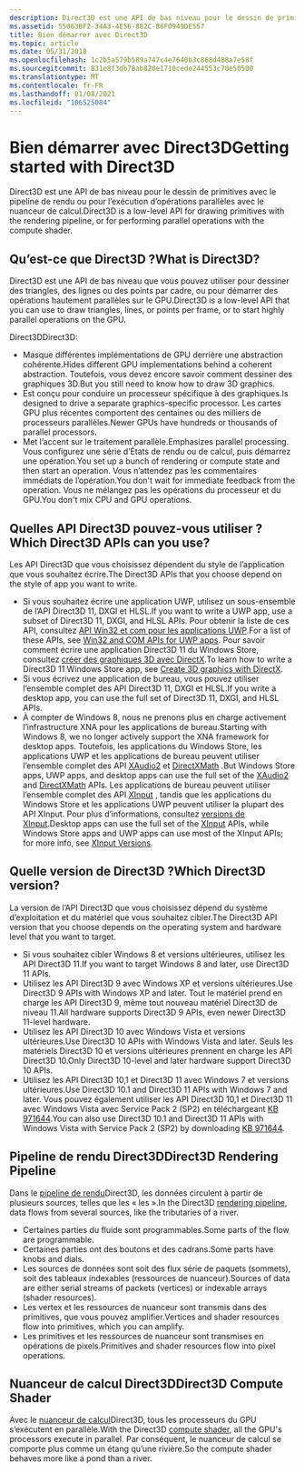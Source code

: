 ```yaml
---
description: Direct3D est une API de bas niveau pour le dessin de primitives avec le pipeline de rendu ou l’exécution d’opérations parallèles avec le nuanceur de calcul.
ms.assetid: 55063BF2-34A3-4E56-882C-86F0949DE557
title: Bien démarrer avec Direct3D
ms.topic: article
ms.date: 05/31/2018
ms.openlocfilehash: 1c2b5a579b589a747c4e7640b3c868d488a7e58f
ms.sourcegitcommit: 831e8f3db78ab820e1710cede244553c70e50500
ms.translationtype: MT
ms.contentlocale: fr-FR
ms.lasthandoff: 01/08/2021
ms.locfileid: "106525084"
---
```

# <a name="getting-started-with-direct3d"></a><span data-ttu-id="ba61c-103">Bien démarrer avec Direct3D</span><span class="sxs-lookup"><span data-stu-id="ba61c-103">Getting started with Direct3D</span></span>

<span data-ttu-id="ba61c-104">Direct3D est une API de bas niveau pour le dessin de primitives avec le pipeline de rendu ou pour l’exécution d’opérations parallèles avec le nuanceur de calcul.</span><span class="sxs-lookup"><span data-stu-id="ba61c-104">Direct3D is a low-level API for drawing primitives with the rendering pipeline, or for performing parallel operations with the compute shader.</span></span>

## <a name="what-is-direct3d"></a><span data-ttu-id="ba61c-105">Qu’est-ce que Direct3D ?</span><span class="sxs-lookup"><span data-stu-id="ba61c-105">What is Direct3D?</span></span>

<span data-ttu-id="ba61c-106">Direct3D est une API de bas niveau que vous pouvez utiliser pour dessiner des triangles, des lignes ou des points par cadre, ou pour démarrer des opérations hautement parallèles sur le GPU.</span><span class="sxs-lookup"><span data-stu-id="ba61c-106">Direct3D is a low-level API that you can use to draw triangles, lines, or points per frame, or to start highly parallel operations on the GPU.</span></span>

<span data-ttu-id="ba61c-107">Direct3D</span><span class="sxs-lookup"><span data-stu-id="ba61c-107">Direct3D:</span></span>

-   <span data-ttu-id="ba61c-108">Masque différentes implémentations de GPU derrière une abstraction cohérente.</span><span class="sxs-lookup"><span data-stu-id="ba61c-108">Hides different GPU implementations behind a coherent abstraction.</span></span> <span data-ttu-id="ba61c-109">Toutefois, vous devez encore savoir comment dessiner des graphiques 3D.</span><span class="sxs-lookup"><span data-stu-id="ba61c-109">But you still need to know how to draw 3D graphics.</span></span>
-   <span data-ttu-id="ba61c-110">Est conçu pour conduire un processeur spécifique à des graphiques.</span><span class="sxs-lookup"><span data-stu-id="ba61c-110">Is designed to drive a separate graphics-specific processor.</span></span> <span data-ttu-id="ba61c-111">Les cartes GPU plus récentes comportent des centaines ou des milliers de processeurs parallèles.</span><span class="sxs-lookup"><span data-stu-id="ba61c-111">Newer GPUs have hundreds or thousands of parallel processors.</span></span>
-   <span data-ttu-id="ba61c-112">Met l’accent sur le traitement parallèle.</span><span class="sxs-lookup"><span data-stu-id="ba61c-112">Emphasizes parallel processing.</span></span> <span data-ttu-id="ba61c-113">Vous configurez une série d’États de rendu ou de calcul, puis démarrez une opération.</span><span class="sxs-lookup"><span data-stu-id="ba61c-113">You set up a bunch of rendering or compute state and then start an operation.</span></span> <span data-ttu-id="ba61c-114">Vous n’attendez pas les commentaires immédiats de l’opération.</span><span class="sxs-lookup"><span data-stu-id="ba61c-114">You don't wait for immediate feedback from the operation.</span></span> <span data-ttu-id="ba61c-115">Vous ne mélangez pas les opérations du processeur et du GPU.</span><span class="sxs-lookup"><span data-stu-id="ba61c-115">You don't mix CPU and GPU operations.</span></span>

## <a name="which-direct3d-apis-can-you-use"></a><span data-ttu-id="ba61c-116">Quelles API Direct3D pouvez-vous utiliser ?</span><span class="sxs-lookup"><span data-stu-id="ba61c-116">Which Direct3D APIs can you use?</span></span>

<span data-ttu-id="ba61c-117">Les API Direct3D que vous choisissez dépendent du style de l’application que vous souhaitez écrire.</span><span class="sxs-lookup"><span data-stu-id="ba61c-117">The Direct3D APIs that you choose depend on the style of app you want to write.</span></span>

-   <span data-ttu-id="ba61c-118">Si vous souhaitez écrire une application UWP, utilisez un sous-ensemble de l’API Direct3D 11, DXGI et HLSL.</span><span class="sxs-lookup"><span data-stu-id="ba61c-118">If you want to write a UWP app, use a subset of Direct3D 11, DXGI, and HLSL APIs.</span></span> <span data-ttu-id="ba61c-119">Pour obtenir la liste de ces API, consultez [API Win32 et com pour les applications UWP](/uwp/win32-and-com/win32-and-com-for-uwp-apps).</span><span class="sxs-lookup"><span data-stu-id="ba61c-119">For a list of these APIs, see [Win32 and COM APIs for UWP apps](/uwp/win32-and-com/win32-and-com-for-uwp-apps).</span></span> <span data-ttu-id="ba61c-120">Pour savoir comment écrire une application Direct3D 11 du Windows Store, consultez [créer des graphiques 3D avec DirectX](/previous-versions/windows/apps/hh465137(v=win.10)).</span><span class="sxs-lookup"><span data-stu-id="ba61c-120">To learn how to write a Direct3D 11 Windows Store app, see [Create 3D graphics with DirectX](/previous-versions/windows/apps/hh465137(v=win.10)).</span></span>
-   <span data-ttu-id="ba61c-121">Si vous écrivez une application de bureau, vous pouvez utiliser l’ensemble complet des API Direct3D 11, DXGI et HLSL.</span><span class="sxs-lookup"><span data-stu-id="ba61c-121">If you write a desktop app, you can use the full set of Direct3D 11, DXGI, and HLSL APIs.</span></span>
-   <span data-ttu-id="ba61c-122">À compter de Windows 8, nous ne prenons plus en charge activement l’infrastructure XNA pour les applications de bureau.</span><span class="sxs-lookup"><span data-stu-id="ba61c-122">Starting with Windows 8, we no longer actively support the XNA framework for desktop apps.</span></span> <span data-ttu-id="ba61c-123">Toutefois, les applications du Windows Store, les applications UWP et les applications de bureau peuvent utiliser l’ensemble complet des API [XAudio2](/windows/desktop/xaudio2/xaudio2-apis-portal) et [DirectXMath](/windows/desktop/dxmath/directxmath-portal) .</span><span class="sxs-lookup"><span data-stu-id="ba61c-123">But Windows Store apps, UWP apps, and desktop apps can use the full set of the [XAudio2](/windows/desktop/xaudio2/xaudio2-apis-portal) and [DirectXMath](/windows/desktop/dxmath/directxmath-portal) APIs.</span></span> <span data-ttu-id="ba61c-124">Les applications de bureau peuvent utiliser l’ensemble complet des API [XInput](/windows/desktop/xinput/xinput-game-controller-apis-portal) , tandis que les applications du Windows Store et les applications UWP peuvent utiliser la plupart des API XInput. Pour plus d’informations, consultez [versions de XInput](/windows/desktop/xinput/xinput-versions).</span><span class="sxs-lookup"><span data-stu-id="ba61c-124">Desktop apps can use the full set of the [XInput](/windows/desktop/xinput/xinput-game-controller-apis-portal) APIs, while Windows Store apps and UWP apps can use most of the XInput APIs; for more info, see [XInput Versions](/windows/desktop/xinput/xinput-versions).</span></span>

## <a name="which-direct3d-version"></a><span data-ttu-id="ba61c-125">Quelle version de Direct3D ?</span><span class="sxs-lookup"><span data-stu-id="ba61c-125">Which Direct3D version?</span></span>

<span data-ttu-id="ba61c-126">La version de l’API Direct3D que vous choisissez dépend du système d’exploitation et du matériel que vous souhaitez cibler.</span><span class="sxs-lookup"><span data-stu-id="ba61c-126">The Direct3D API version that you choose depends on the operating system and hardware level that you want to target.</span></span>

-   <span data-ttu-id="ba61c-127">Si vous souhaitez cibler Windows 8 et versions ultérieures, utilisez les API Direct3D 11.</span><span class="sxs-lookup"><span data-stu-id="ba61c-127">If you want to target Windows 8 and later, use Direct3D 11 APIs.</span></span>
-   <span data-ttu-id="ba61c-128">Utilisez les API Direct3D 9 avec Windows XP et versions ultérieures.</span><span class="sxs-lookup"><span data-stu-id="ba61c-128">Use Direct3D 9 APIs with Windows XP and later.</span></span> <span data-ttu-id="ba61c-129">Tout le matériel prend en charge les API Direct3D 9, même tout nouveau matériel Direct3D de niveau 11.</span><span class="sxs-lookup"><span data-stu-id="ba61c-129">All hardware supports Direct3D 9 APIs, even newer Direct3D 11-level hardware.</span></span>
-   <span data-ttu-id="ba61c-130">Utilisez les API Direct3D 10 avec Windows Vista et versions ultérieures.</span><span class="sxs-lookup"><span data-stu-id="ba61c-130">Use Direct3D 10 APIs with Windows Vista and later.</span></span> <span data-ttu-id="ba61c-131">Seuls les matériels Direct3D 10 et versions ultérieures prennent en charge les API Direct3D 10.</span><span class="sxs-lookup"><span data-stu-id="ba61c-131">Only Direct3D 10-level and later hardware support Direct3D 10 APIs.</span></span>
-   <span data-ttu-id="ba61c-132">Utilisez les API Direct3D 10,1 et Direct3D 11 avec Windows 7 et versions ultérieures.</span><span class="sxs-lookup"><span data-stu-id="ba61c-132">Use Direct3D 10.1 and Direct3D 11 APIs with Windows 7 and later.</span></span> <span data-ttu-id="ba61c-133">Vous pouvez également utiliser les API Direct3D 10,1 et Direct3D 11 avec Windows Vista avec Service Pack 2 (SP2) en téléchargeant [KB 971644](https://support.microsoft.com/kb/971644).</span><span class="sxs-lookup"><span data-stu-id="ba61c-133">You can also use Direct3D 10.1 and Direct3D 11 APIs with Windows Vista with Service Pack 2 (SP2) by downloading [KB 971644](https://support.microsoft.com/kb/971644).</span></span>

## <a name="direct3d-rendering-pipeline"></a><span data-ttu-id="ba61c-134">Pipeline de rendu Direct3D</span><span class="sxs-lookup"><span data-stu-id="ba61c-134">Direct3D Rendering Pipeline</span></span>

<span data-ttu-id="ba61c-135">Dans le [pipeline de rendu](./direct3d11/overviews-direct3d-11-graphics-pipeline.md)Direct3D, les données circulent à partir de plusieurs sources, telles que les « les ».</span><span class="sxs-lookup"><span data-stu-id="ba61c-135">In the Direct3D [rendering pipeline](./direct3d11/overviews-direct3d-11-graphics-pipeline.md), data flows from several sources, like the tributaries of a river.</span></span>

-   <span data-ttu-id="ba61c-136">Certaines parties du fluide sont programmables.</span><span class="sxs-lookup"><span data-stu-id="ba61c-136">Some parts of the flow are programmable.</span></span>
-   <span data-ttu-id="ba61c-137">Certaines parties ont des boutons et des cadrans.</span><span class="sxs-lookup"><span data-stu-id="ba61c-137">Some parts have knobs and dials.</span></span>
-   <span data-ttu-id="ba61c-138">Les sources de données sont soit des flux série de paquets (sommets), soit des tableaux indexables (ressources de nuanceur).</span><span class="sxs-lookup"><span data-stu-id="ba61c-138">Sources of data are either serial streams of packets (vertices) or indexable arrays (shader resources).</span></span>
-   <span data-ttu-id="ba61c-139">Les vertex et les ressources de nuanceur sont transmis dans des primitives, que vous pouvez amplifier.</span><span class="sxs-lookup"><span data-stu-id="ba61c-139">Vertices and shader resources flow into primitives, which you can amplify.</span></span>
-   <span data-ttu-id="ba61c-140">Les primitives et les ressources de nuanceur sont transmises en opérations de pixels.</span><span class="sxs-lookup"><span data-stu-id="ba61c-140">Primitives and shader resources flow into pixel operations.</span></span>

## <a name="direct3d-compute-shader"></a><span data-ttu-id="ba61c-141">Nuanceur de calcul Direct3D</span><span class="sxs-lookup"><span data-stu-id="ba61c-141">Direct3D Compute Shader</span></span>

<span data-ttu-id="ba61c-142">Avec le [nuanceur de calcul](./direct3d11/direct3d-11-advanced-stages-compute-shader.md)Direct3D, tous les processeurs du GPU s’exécutent en parallèle.</span><span class="sxs-lookup"><span data-stu-id="ba61c-142">With the Direct3D [compute shader](./direct3d11/direct3d-11-advanced-stages-compute-shader.md), all the GPU's processors execute in parallel.</span></span> <span data-ttu-id="ba61c-143">Par conséquent, le nuanceur de calcul se comporte plus comme un étang qu’une rivière.</span><span class="sxs-lookup"><span data-stu-id="ba61c-143">So the compute shader behaves more like a pond than a river.</span></span>
